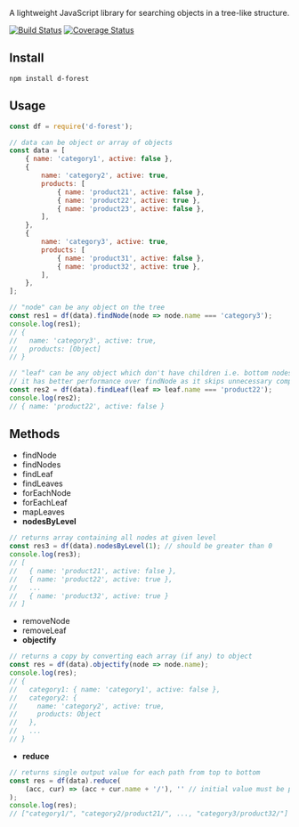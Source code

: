 A lightweight JavaScript library for searching objects in a tree-like structure.

[![Build Status](https://travis-ci.com/akarande777/d-forest.svg?branch=master)](https://travis-ci.com/akarande777/d-forest)
[![Coverage Status](https://coveralls.io/repos/github/akarande777/d-forest/badge.svg?branch=master)](
    https://coveralls.io/github/akarande777/d-forest?branch=master
)

## Install

`npm install d-forest`

## Usage

````javascript
const df = require('d-forest');

// data can be object or array of objects
const data = [
    { name: 'category1', active: false },
    {
        name: 'category2', active: true,
        products: [
            { name: 'product21', active: false },
            { name: 'product22', active: true },
            { name: 'product23', active: false },
        ],
    },
    {
        name: 'category3', active: true,
        products: [
            { name: 'product31', active: false },
            { name: 'product32', active: true },
        ],
    },
];

// "node" can be any object on the tree
const res1 = df(data).findNode(node => node.name === 'category3');
console.log(res1);
// {
//   name: 'category3', active: true,
//   products: [Object]
// }

// "leaf" can be any object which don't have children i.e. bottom nodes
// it has better performance over findNode as it skips unnecessary comparisons
const res2 = df(data).findLeaf(leaf => leaf.name === 'product22');
console.log(res2);
// { name: 'product22', active: false }
````

## Methods

* findNode
* findNodes
* findLeaf
* findLeaves
* forEachNode
* forEachLeaf
* mapLeaves
* **nodesByLevel**

````javascript
// returns array containing all nodes at given level
const res3 = df(data).nodesByLevel(1); // should be greater than 0
console.log(res3);
// [
//   { name: 'product21', active: false },
//   { name: 'product22', active: true },
//   ...
//   { name: 'product32', active: true }
// ]
````
* removeNode
* removeLeaf
* **objectify**

````javascript
// returns a copy by converting each array (if any) to object
const res = df(data).objectify(node => node.name);
console.log(res);
// {
//   category1: { name: 'category1', active: false },
//   category2: {
//     name: 'category2', active: true,
//     products: Object
//   },
//   ...
// }
````
* **reduce**

````javascript
// returns single output value for each path from top to bottom
const res = df(data).reduce(
    (acc, cur) => (acc + cur.name + '/'), '' // initial value must be provided
);
console.log(res);
// ["category1/", "category2/product21/", ..., "category3/product32/"]
````
